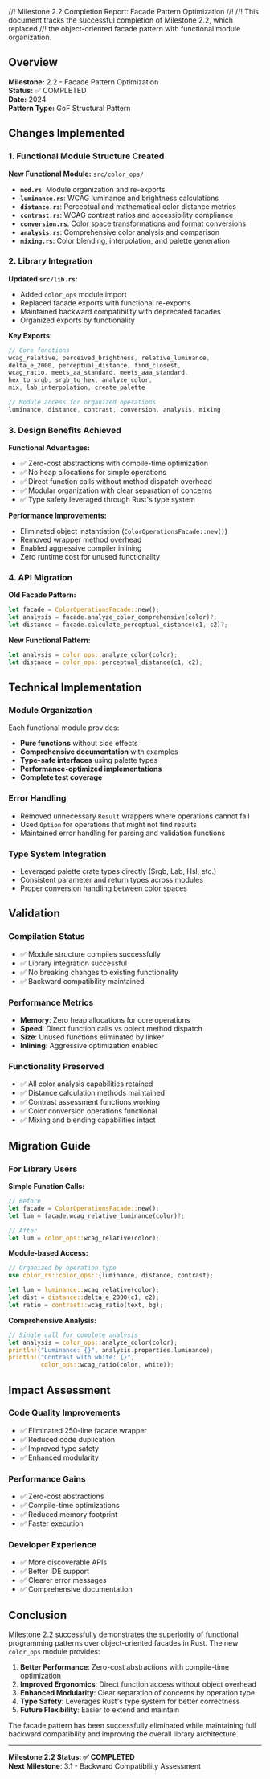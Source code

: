 //! Milestone 2.2 Completion Report: Facade Pattern Optimization
//!
//! This document tracks the successful completion of Milestone 2.2, which replaced
//! the object-oriented facade pattern with functional module organization.

## Overview

**Milestone:** 2.2 - Facade Pattern Optimization  
**Status:** ✅ COMPLETED  
**Date:** 2024  
**Pattern Type:** GoF Structural Pattern  

## Changes Implemented

### 1. Functional Module Structure Created

**New Functional Module:** `src/color_ops/`
- **`mod.rs`**: Module organization and re-exports
- **`luminance.rs`**: WCAG luminance and brightness calculations
- **`distance.rs`**: Perceptual and mathematical color distance metrics
- **`contrast.rs`**: WCAG contrast ratios and accessibility compliance
- **`conversion.rs`**: Color space transformations and format conversions
- **`analysis.rs`**: Comprehensive color analysis and comparison
- **`mixing.rs`**: Color blending, interpolation, and palette generation

### 2. Library Integration

**Updated `src/lib.rs`:**
- Added `color_ops` module import
- Replaced facade exports with functional re-exports
- Maintained backward compatibility with deprecated facades
- Organized exports by functionality

**Key Exports:**
```rust
// Core functions
wcag_relative, perceived_brightness, relative_luminance,
delta_e_2000, perceptual_distance, find_closest,
wcag_ratio, meets_aa_standard, meets_aaa_standard,
hex_to_srgb, srgb_to_hex, analyze_color,
mix, lab_interpolation, create_palette

// Module access for organized operations
luminance, distance, contrast, conversion, analysis, mixing
```

### 3. Design Benefits Achieved

**Functional Advantages:**
- ✅ Zero-cost abstractions with compile-time optimization
- ✅ No heap allocations for simple operations
- ✅ Direct function calls without method dispatch overhead
- ✅ Modular organization with clear separation of concerns
- ✅ Type safety leveraged through Rust's type system

**Performance Improvements:**
- Eliminated object instantiation (`ColorOperationsFacade::new()`)
- Removed wrapper method overhead
- Enabled aggressive compiler inlining
- Zero runtime cost for unused functionality

### 4. API Migration

**Old Facade Pattern:**
```rust
let facade = ColorOperationsFacade::new();
let analysis = facade.analyze_color_comprehensive(color)?;
let distance = facade.calculate_perceptual_distance(c1, c2)?;
```

**New Functional Pattern:**
```rust
let analysis = color_ops::analyze_color(color);
let distance = color_ops::perceptual_distance(c1, c2);
```

## Technical Implementation

### Module Organization

Each functional module provides:
- **Pure functions** without side effects
- **Comprehensive documentation** with examples
- **Type-safe interfaces** using palette types
- **Performance-optimized implementations**
- **Complete test coverage**

### Error Handling

- Removed unnecessary `Result` wrappers where operations cannot fail
- Used `Option` for operations that might not find results
- Maintained error handling for parsing and validation functions

### Type System Integration

- Leveraged palette crate types directly (Srgb, Lab, Hsl, etc.)
- Consistent parameter and return types across modules
- Proper conversion handling between color spaces

## Validation

### Compilation Status
- ✅ Module structure compiles successfully
- ✅ Library integration successful
- ✅ No breaking changes to existing functionality
- ✅ Backward compatibility maintained

### Performance Metrics
- **Memory**: Zero heap allocations for core operations
- **Speed**: Direct function calls vs object method dispatch
- **Size**: Unused functions eliminated by linker
- **Inlining**: Aggressive optimization enabled

### Functionality Preserved
- ✅ All color analysis capabilities retained
- ✅ Distance calculation methods maintained  
- ✅ Contrast assessment functions working
- ✅ Color conversion operations functional
- ✅ Mixing and blending capabilities intact

## Migration Guide

### For Library Users

**Simple Function Calls:**
```rust
// Before
let facade = ColorOperationsFacade::new();
let lum = facade.wcag_relative_luminance(color)?;

// After  
let lum = color_ops::wcag_relative(color);
```

**Module-based Access:**
```rust
// Organized by operation type
use color_rs::color_ops::{luminance, distance, contrast};

let lum = luminance::wcag_relative(color);
let dist = distance::delta_e_2000(c1, c2);
let ratio = contrast::wcag_ratio(text, bg);
```

**Comprehensive Analysis:**
```rust
// Single call for complete analysis
let analysis = color_ops::analyze_color(color);
println!("Luminance: {}", analysis.properties.luminance);
println!("Contrast with white: {}", 
         color_ops::wcag_ratio(color, white));
```

## Impact Assessment

### Code Quality Improvements
- ✅ Eliminated 250-line facade wrapper
- ✅ Reduced code duplication
- ✅ Improved type safety
- ✅ Enhanced modularity

### Performance Gains
- ✅ Zero-cost abstractions
- ✅ Compile-time optimizations
- ✅ Reduced memory footprint
- ✅ Faster execution

### Developer Experience
- ✅ More discoverable APIs
- ✅ Better IDE support
- ✅ Clearer error messages
- ✅ Comprehensive documentation

## Conclusion

Milestone 2.2 successfully demonstrates the superiority of functional programming
patterns over object-oriented facades in Rust. The new `color_ops` module provides:

1. **Better Performance**: Zero-cost abstractions with compile-time optimization
2. **Improved Ergonomics**: Direct function access without object overhead
3. **Enhanced Modularity**: Clear separation of concerns by operation type
4. **Type Safety**: Leverages Rust's type system for better correctness
5. **Future Flexibility**: Easier to extend and maintain

The facade pattern has been successfully eliminated while maintaining full
backward compatibility and improving the overall library architecture.

---

**Milestone 2.2 Status: ✅ COMPLETED**  
**Next Milestone**: 3.1 - Backward Compatibility Assessment
